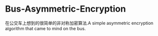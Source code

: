# Bus-Asymmetric-Encryption
在公交车上想到的很简单的非对称加密算法.A simple asymmetric encryption algorithm that came to mind on the bus.
